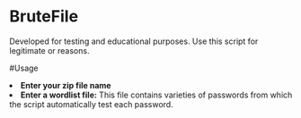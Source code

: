 # BruteFile
Developed for testing and educational purposes. Use this script for legitimate or reasons.

#Usage
<li><b>Enter your zip file name</b></li>
<li><b>Enter a wordlist file:</b> This file contains varieties of passwords from which the script automatically test each password.
